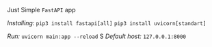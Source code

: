 Just Simple `FastAPI` app

_Installing:_ `pip3 install fastapi[all]`
              `pip3 install uvicorn[standart]`
              
_Run:_ `uvicorn main:app --reload`
S
_Default host:_ `127.0.0.1:8000`


